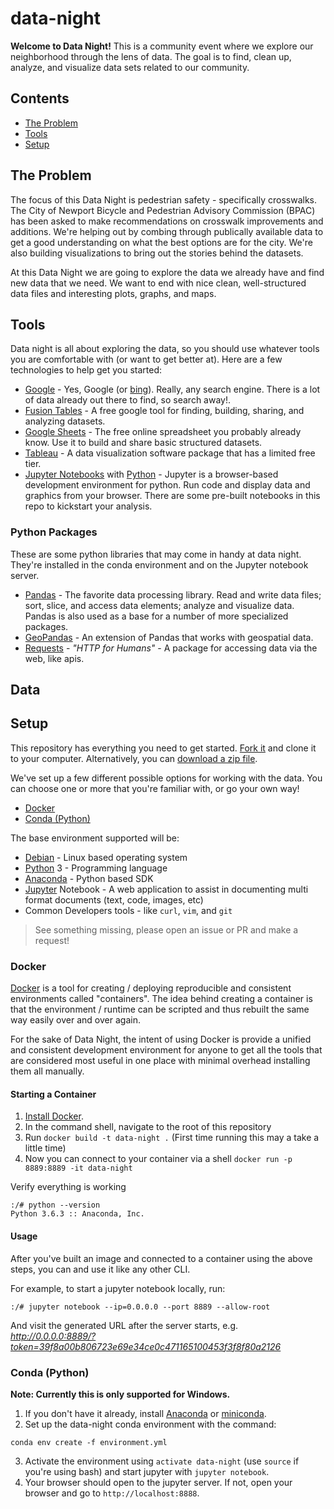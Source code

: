 # data-night
**Welcome to Data Night!**  This is a community event where we explore our neighborhood through the lens of data. The goal is to find, clean up, analyze, and visualize data sets related to our community.  

## Contents

* [The Problem](#the-problem)
* [Tools](#tools)
* [Setup](#setup)

## The Problem

The focus of this Data Night is pedestrian safety - specifically crosswalks.  The City of Newport Bicycle and Pedestrian Advisory Commission (BPAC) has been asked to make recommendations on crosswalk improvements and additions.  We're helping out by combing through publically available data to get a good understanding on what the best options are for the city.  We're also building visualizations to bring out the stories behind the datasets.  

At this Data Night we are going to explore the data we already have and find new data that we need.  We want to end with nice clean, well-structured data files and interesting plots, graphs, and maps.

## Tools

Data night is all about exploring the data, so you should use whatever tools you are comfortable with (or want to get better at).
Here are a few technologies to help get you started:
* [Google](https://www.google.com) - Yes, Google (or [bing](https://www.bing.com)). Really, any search engine. There is a lot of data already out there to find, so search away!.
* [Fusion Tables](https://support.google.com/fusiontables#topic=1652595) - A free google tool for finding, building, sharing, and analyzing datasets.
* [Google Sheets](https://support.google.com/docs?docs_site_home#topic=2811806) - The free online spreadsheet you probably already know. Use it to build and share basic structured datasets.
* [Tableau](https://public.tableau.com/en-us/s/) - A data visualization software package that has a limited free tier.
* [Jupyter Notebooks](http://jupyter.org/index.html) with [Python](https://www.python.org/) - Jupyter is a browser-based development environment for python.  Run code and display data and graphics from your browser. There are some pre-built notebooks in this repo to kickstart your analysis.

### Python Packages
These are some python libraries that may come in handy at data night.  They're installed in the conda environment and on the Jupyter notebook server.
* [Pandas](http://pandas.pydata.org/pandas-docs/stable/10min.html) - The favorite data processing library. Read and write data files; sort, slice, and access data elements; analyze and visualize data. Pandas is also used as a base for a number of more specialized packages.
* [GeoPandas](http://geopandas.org/) - An extension of Pandas that works with geospatial data.
* [Requests](http://docs.python-requests.org/en/master/) - *"HTTP for Humans"* - A package for accessing data via the web, like apis.

## Data




## Setup

This repository has everything you need to get started. [Fork it](https://help.github.com/articles/fork-a-repo/) and clone it to your computer.  Alternatively, you can [download a zip file](https://github.com/NewportDataProject/data-night/archive/master.zip).  

We've set up a few different possible options for working with the data.  You can choose one or more that you're familiar with, or go your own way!

* [Docker](#docker)
* [Conda (Python)](#conda-python)

The base environment supported will be:
- [Debian](https://www.debian.org/) - Linux based operating system
- [Python](https://www.python.org/) 3 - Programming language
- [Anaconda](https://www.anaconda.com/) - Python based SDK
- [Jupyter](http://jupyter.org/) Notebook - A web application to assist in documenting multi format documents (text, code, images, etc)
- Common Developers tools - like `curl`, `vim`, and `git`

> See something missing, please open an issue or PR and make a request!

### Docker
[Docker](https://www.docker.com) is a tool for creating / deploying reproducible and consistent environments called "containers".  The idea behind creating a container is that the environment / runtime can be scripted and thus rebuilt the same way easily over and over again.  

For the sake of Data Night, the intent of using Docker is provide a unified and consistent development environment for anyone to get all the tools that are considered most useful in one place with minimal overhead installing them all manually.


#### Starting a Container
1. [Install Docker](https://www.docker.com/community-edition).
1. In the command shell, navigate to the root of this repository
1. Run `docker build -t data-night .`  (First time running this may a take a little time)
1. Now you can connect to your container via a shell `docker run -p 8889:8889 -it data-night`

Verify everything is working
```shell
:/# python --version
Python 3.6.3 :: Anaconda, Inc.
```

#### Usage
After you've built an image and connected to a container using the above steps, you can and use it like any other CLI. 
 
For example, to start a jupyter notebook locally, run:
```shell
:/# jupyter notebook --ip=0.0.0.0 --port 8889 --allow-root
```

And visit the generated URL after the server starts, e.g. _http://0.0.0.0:8889/?token=39f8a00b806723e69e34ce0c471165100453f3f8f80a2126_


### Conda (Python)
**Note: Currently this is only supported for Windows.**

1. If you don't have it already, install [Anaconda](https://www.anaconda.com) or [miniconda](https://conda.io/miniconda.html).
1. Set up the data-night conda environment with the command:

  ```shell
  conda env create -f environment.yml
  ```
3. Activate the environment using `activate data-night` (use `source` if you're using bash) and start jupyter with `jupyter notebook`.
4. Your browser should open to the jupyter server.  If not, open your browser and go to `http://localhost:8888`.

